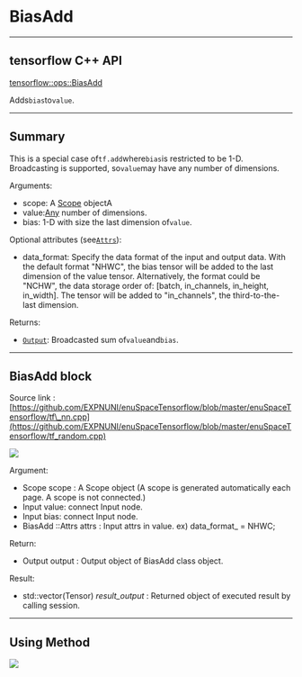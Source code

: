 # BiasAdd

---

## tensorflow C++ API

[tensorflow::ops::BiasAdd](https://www.tensorflow.org/api_docs/cc/class/tensorflow/ops/bias-add)

Adds`bias`to`value`.

---

## Summary

This is a special case of`tf.add`where`bias`is restricted to be 1-D. Broadcasting is supported, so`value`may have any number of dimensions.

Arguments:

* scope: A [Scope](https://www.tensorflow.org/api_docs/cc/class/tensorflow/scope.html#classtensorflow_1_1_scope) objectA
* value:[Any](https://www.tensorflow.org/api_docs/cc/class/tensorflow/ops/any.html#classtensorflow_1_1ops_1_1_any) number of dimensions.
* bias: 1-D with size the last dimension of`value`.

Optional attributes \(see[`Attrs`](https://www.tensorflow.org/api_docs/cc/struct/tensorflow/ops/bias-add/attrs.html#structtensorflow_1_1ops_1_1_bias_add_1_1_attrs)\):

* data\_format: Specify the data format of the input and output data. With the default format "NHWC", the bias tensor will be added to the last dimension of the value tensor. Alternatively, the format could be "NCHW", the data storage order of: \[batch, in\_channels, in\_height, in\_width\]. The tensor will be added to "in\_channels", the third-to-the-last dimension.

Returns:

* [`Output`](https://www.tensorflow.org/api_docs/cc/class/tensorflow/output.html#classtensorflow_1_1_output): Broadcasted sum of`value`and`bias`.

---

## BiasAdd block

Source link : [https://github.com/EXPNUNI/enuSpaceTensorflow/blob/master/enuSpaceTensorflow/tf\_nn.cpp](https://github.com/EXPNUNI/enuSpaceTensorflow/blob/master/enuSpaceTensorflow/tf_random.cpp)

![](/nn-ops/BiasAdd1.jpg)

Argument:

* Scope scope : A Scope object \(A scope is generated automatically each page. A scope is not connected.\)
* Input value: connect  Input node.
* Input bias: connect  Input node.
* BiasAdd ::Attrs attrs : Input attrs in value. ex\) data\_format\_ = NHWC;

Return:

* Output output : Output object of BiasAdd  class object.

Result:

* std::vector\(Tensor\) _result\_output_ : Returned object of executed result by calling session.

---

## Using Method

![](/nn-ops/BiasAdd2.jpg)

